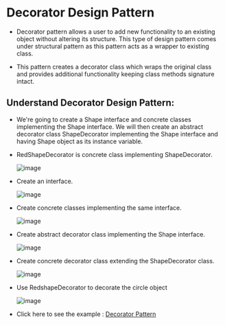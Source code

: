 
# Decorator Design Pattern

- Decorator pattern allows a user to add new functionality to an existing object without altering its structure. This type of design pattern comes under structural pattern as this pattern acts as a wrapper to existing class.

- This pattern creates a decorator class which wraps the original class and provides additional functionality keeping class methods signature intact.

## Understand Decorator Design Pattern:

  - We're going to create a Shape interface and concrete classes implementing the Shape interface. We will then create an abstract decorator class ShapeDecorator implementing the Shape interface and having Shape object as its instance variable.

  - RedShapeDecorator is concrete class implementing ShapeDecorator.

    ![image](https://github.com/jil1710/readmedemo/assets/125335932/9330d2fb-5a6c-4452-8c29-11fb558bf8a5)

  - Create an interface.

    ![image](https://github.com/jil1710/readmedemo/assets/125335932/1780e8b4-fe27-4831-a2f0-a9821dfe8ca6)

  - Create concrete classes implementing the same interface.

    ![image](https://github.com/jil1710/readmedemo/assets/125335932/e78b7a16-f461-4bd0-bf54-5ae02966b7ce)

  - Create abstract decorator class implementing the Shape interface.

    ![image](https://github.com/jil1710/readmedemo/assets/125335932/c3084856-a3b5-4d42-98cc-1c26bdaf25af)

  - Create concrete decorator class extending the ShapeDecorator class.

    ![image](https://github.com/jil1710/readmedemo/assets/125335932/5fd28710-4681-4f25-b62d-c5588be977ae)

  - Use RedshapeDecorator to decorate the circle object
    
    ![image](https://github.com/jil1710/readmedemo/assets/125335932/4bc00e32-53f3-404f-a9b3-3e8881d2ab7e)


 - Click here to see the example : [Decorator Pattern](https://github.com/jil1710/DesignPattern/tree/master/DecoratorDesignPattern)

